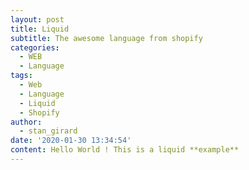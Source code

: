 ```yaml
---
layout: post
title: Liquid
subtitle: The awesome language from shopify
categories:
  - WEB
  - Language
tags:
  - Web
  - Language
  - Liquid
  - Shopify
author:
  - stan_girard
date: '2020-01-30 13:34:54'
content: Hello World ! This is a liquid **example**
---
```


